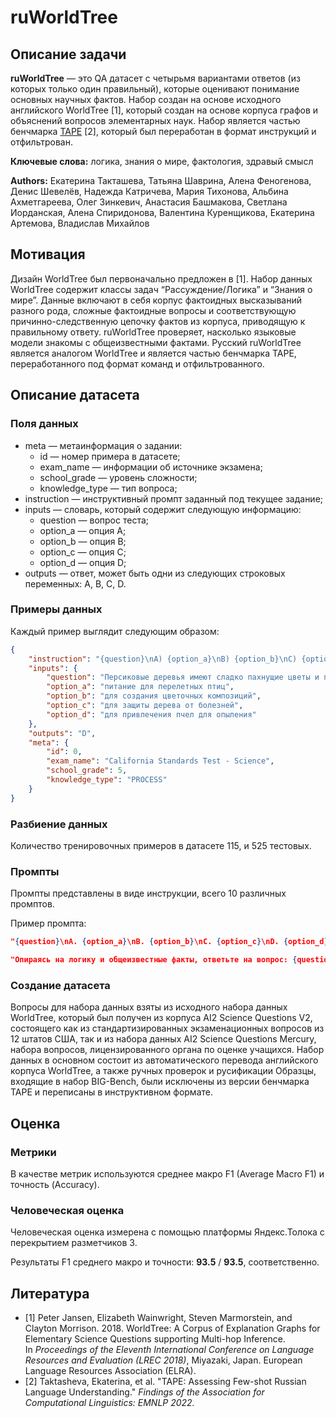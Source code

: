 # ruWorldTree

## Описание задачи

**ruWorldTree** — это QA датасет с четырьмя вариантами ответов (из которых только один правильный), которые оценивают понимание основных научных фактов. Набор создан на основе исходного английского WorldTree [1], который создан на основе корпуса графов и объяснений вопросов элементарных наук. Набор является частью бенчмарка [TAPE](https://tape-benchmark.com/) [2], который был переработан в формат инструкций и отфильтрован.

**Ключевые слова:** логика, знания о мире, фактология, здравый смысл

**Authors:** Екатерина Такташева, Татьяна Шаврина, Алена Феногенова, Денис Шевелёв, Надежда Катричева, Мария Тихонова,  Альбина Ахметгареева, Олег Зинкевич, Анастасия Башмакова, Светлана Иорданская, Алена Спиридонова, Валентина Куренщикова, Екатерина Артемова, Владислав Михайлов

## Мотивация

Дизайн WorldTree был первоначально предложен в [1]. Набор данных WorldTree содержит классы задач “Рассуждение/Логика” и “Знания о мире”. Данные включают в себя корпус фактоидных высказываний разного рода, сложные фактоидные вопросы и соответствующую причинно-следственную цепочку фактов из корпуса, приводящую к правильному ответу. ruWorldTree проверяет, насколько языковые модели знакомы с общеизвестными фактами. Русский ruWorldTree является аналогом WorldTree и является частью бенчмарка TAPE, переработанного под формат команд и отфильтрованного.

## Описание датасета

### Поля данных

- meta — метаинформация о задании:
    - id — номер примера в датасете;
    - exam_name — информации об источнике экзамена;
    - school_grade — уровень сложности;
    - knowledge_type — тип вопроса;
- instruction — инструктивный промпт заданный под текущее задание;
- inputs — словарь, который содержит следующую информацию:
    - question — вопрос теста;
    - option_a — опция A;
    - option_b — опция B;
    - option_c — опция C;
    - option_d — опция D;
- outputs — ответ, может быть одни из следующих строковых переменных: A, B, C, D.

### Примеры данных

Каждый пример выглядит следующим образом:

```json
{
    "instruction": "{question}\nA) {option_a}\nB) {option_b}\nC) {option_c}\nD) {option_d}\nЗапишите только букву верного варианта: A, B, C или D.\nОтвет:",
    "inputs": {
        "question": "Персиковые деревья имеют сладко пахнущие цветы и приносят богатые плоды. Каково основное назначение цветов персикового дерева?",
        "option_a": "питание для перелетных птиц",
        "option_b": "для создания цветочных композиций",
        "option_c": "для защиты дерева от болезней",
        "option_d": "для привлечения пчел для опыления"
    },
    "outputs": "D",
    "meta": {
        "id": 0,
        "exam_name": "California Standards Test - Science",
        "school_grade": 5,
        "knowledge_type": "PROCESS"
    }
}
```

### Разбиение данных

Количество тренировочных примеров в датасете 115, и 525 тестовых.

### Промпты

Промпты представлены в виде инструкции, всего 10 различных промптов.

Пример промпта:

```json
"{question}\nA. {option_a}\nB. {option_b}\nC. {option_c}\nD. {option_d}\nКакой ответ является правильным? В качестве ответа запишите только букву верного варианта: A, B, C или D без дополнительных объяснений.\nОтвет:"
```

```json
"Опираясь на логику и общеизвестные факты, ответьте на вопрос: {question}\nA. {option_a}\nB. {option_b}\nC. {option_c}\nD. {option_d}\nВ качестве ответа запишите только букву верного варианта: A, B, C или D без дополнительных объяснений.\nОтвет:"
```

### Создание датасета

Вопросы для набора данных взяты из исходного набора данных WorldTree, который был получен из корпуса AI2 Science Questions V2, состоящего как из стандартизированных экзаменационных вопросов из 12 штатов США, так и из набора данных AI2 Science Questions Mercury, набора вопросов, лицензированного органа по оценке учащихся. Набор данных в основном состоит из автоматического перевода английского корпуса WorldTree, а также ручных проверок и русификации Образцы, входящие в набор BIG-Bench, были исключены из версии бенчмарка TAPE и переписаны в инструктивном формате.

## Оценка

### Метрики

В качестве метрик используются  среднее макро F1 (Average Macro F1) и точность (Accuracy).

### Человеческая оценка

Человеческая оценка измерена с помощью платформы Яндекс.Толока с перекрытием разметчиков 3.

Результаты F1 среднего макро и точности: **93.5** / **93.5**, соответственно.

## Литература

- [1] Peter Jansen, Elizabeth Wainwright, Steven Marmorstein, and Clayton Morrison. 2018. WorldTree: A Corpus of Explanation Graphs for Elementary Science Questions supporting Multi-hop Inference. In *Proceedings of the Eleventh International Conference on Language Resources and Evaluation (LREC 2018)*, Miyazaki, Japan. European Language Resources Association (ELRA).
- [2] Taktasheva, Ekaterina, et al. "TAPE: Assessing Few-shot Russian Language Understanding." *Findings of the Association for Computational Linguistics: EMNLP 2022.*

